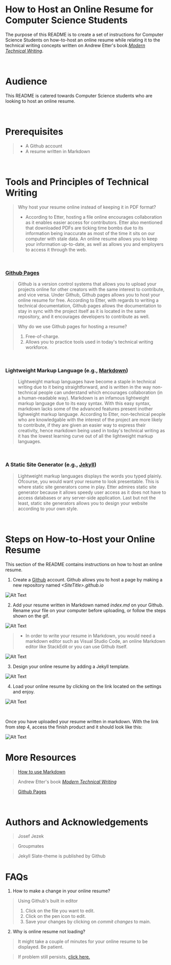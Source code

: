 # How to Host an Online Resume for Computer Science Students
The purpose of this README is to create a set of instructions for Computer Science Students on how-to-host an online resume while relating it to the technical writing concepts written on Andrew Etter's book [_Modern Technical Writing_](https://www.amazon.ca/Modern-Technical-Writing-Introduction-Documentation-ebook/dp/B01A2QL9SS/ref=sr_1_1?crid=3MXM73Y2ERF8Z&dchild=1&keywords=modern+technical+writing&qid=1604025150&sprefix=modern+technical%2Caps%2C194&sr=8-1).

&nbsp;

# Audience
This README is catered towards Computer Science students who are looking to host an online resume. 

&nbsp;

# Prerequisites
> * A Github account
> * A resume written in Markdown


&nbsp;
# Tools and Principles of Technical Writing
> Why host your resume online instead of keeping it in PDF format? 
> * According to Etter, hosting a file online encourages collaboration as it enables easier access for contributors. Etter also mentioned that downloaded PDFs are ticking time bombs due to its information being inaccurate as most of the time it sits on our computer with stale data. An online resume allows you to keep your information up-to-date, as well as allows you and employers to access it through the web.



&nbsp;

 ### [Github Pages](https://pages.github.com/)
 > Github is a version control systems that allows you to upload your projects online for other creators with the same interest to contribute, and vice versa. Under Github, Github pages allows you to host your online resume for free. According to Etter, with regards to  writing a technical documentation, Github pages allows the documentation to stay in sync with the project itself as it is located in the same repository, and it encourages developers to contribute as well. 
 
 > Why do we use Github pages for hosting a resume? 
 > 1) Free-of-charge.
 > 2) Allows you to practice tools used in today's technical writing workforce.


 &nbsp;

 ### Lightweight Markup Language (e.g., [Markdown](https://gist.github.com/JosefJezek/5917040)) 

> Lightweight markup languages have become a staple in technical writing due to it being straightforward, and is written in the way non-technical people can understand which encourages collaboration (in a human-readable way). Markdown is an infamous lightweight markup language due to its easy syntax. With this easy syntax, markdown lacks some of the advanced features present inother lighweight markup language. According to Etter, non-technical people who are knowledgable with the interest of the project are more likely to contribute, if they are given an easier way to express their creativity, hence markdown being used in today's technical writing as it has the lowest learning curve out of all the lightweight markup languages.  

&nbsp;
### A Static Site Generator (e.g., [Jekyll](https://jekyllrb.com/))
> Lightweight markup languages displays the words you typed plainly. Ofcourse, you would want your resume to look presentable. This is where static site generators come in play. Etter admires static site generator because it allows speedy user access as it does not have to access databases or any server-side application. Last but not the least, static site generators allows you to design your website according to your own style.  

&nbsp;

# Steps on How-to-Host your Online Resume
This section of the README contains instructions on how to host an online resume. 

1. Create a [Github](http://github.com) account. Github allows you to host a page by making a new repository named _\<SiteTitle>\.github.io_ 

![Alt Text](https://media.giphy.com/media/yKkUmEeGy1RGndC7Jr/giphy.gif) 

2. Add your resume written in Markdown named _index.md_ on your Github. Rename your file on your computer before uploading, or follow the steps shown on the gif.

![Alt Text](https://media.giphy.com/media/8ardbWGK9mTj7eUso2/giphy.gif) 

> * In order to write your resume in Markdown, you would need a markdown editor such as Visual Studio Code, an online Markdown editor like StackEdit or you can use Github itself. 

![Alt Text](https://gfycat.com/sophisticatedvaguearizonaalligatorlizard.gif)


3. Design your online resume by adding a Jekyll template.

 ![Alt Text](https://media.giphy.com/media/HoMttuZxu2nrpwRm9S/giphy.gif)

4. Load your online resume by clicking on the link located on the settings and enjoy. 

![Alt Text](https://media.giphy.com/media/8bV6G4ZNG55lwS2FOK/giphy.gif)

&nbsp;

Once you have uploaded your resume written in markdown. With the link from step 4, access the finish product and it should look like this:

![Alt Text](https://media.giphy.com/media/sgUdBGYZrgSTgOehaQ/giphy.gif)
&nbsp;
# More Resources

> [How to use Markdown](https://gist.github.com/JosefJezek/5917040)

> Andrew Etter's book [_Modern Technical Writing_](https://www.amazon.ca/Modern-Technical-Writing-Introduction-Documentation-ebook/dp/B01A2QL9SS/ref=sr_1_1?crid=3MXM73Y2ERF8Z&dchild=1&keywords=modern+technical+writing&qid=1604025150&sprefix=modern+technical%2Caps%2C194&sr=8-1)

> [Github Pages](https://pages.github.com/)

&nbsp;
# Authors and Acknowledgements
 > Josef Jezek 

 > Groupmates

 > Jekyll Slate-theme is published by Github
&nbsp;

# FAQs
 


1. How to make a change in your online resume? 

>  Using Github's built in editor
> 1) Click on the file you want to edit.
> 2) Click on the pen icon to edit.
> 3) Save your changes by clicking on _commit changes_ to main.

2. Why is online resume not loading?
> It might take a couple of minutes for your online resume to be displayed. Be patient.

>If problem still persists, [click here.](https://docs.github.com/en/enterprise-server@2.20/github/working-with-github-pages)




